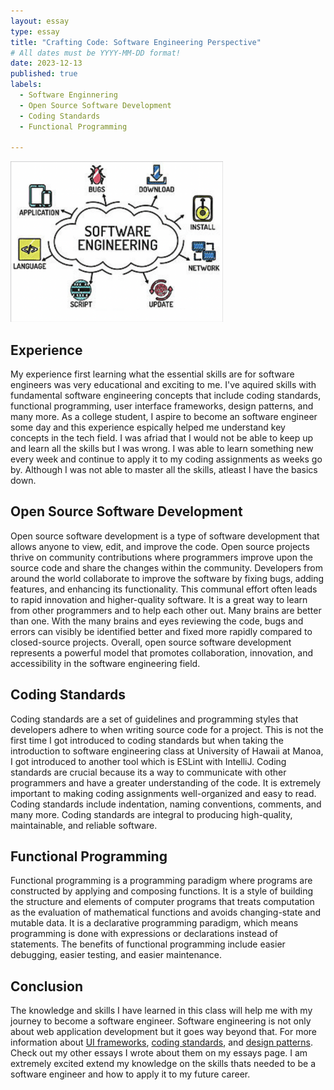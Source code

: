 ```yaml
---
layout: essay
type: essay
title: "Crafting Code: Software Engineering Perspective"
# All dates must be YYYY-MM-DD format!
date: 2023-12-13
published: true
labels:
  - Software Enginnering
  - Open Source Software Development
  - Coding Standards
  - Functional Programming
 
---
```


<img width="340px" class="rounded float-start pe-4" src="../img/SFTWE.png" alt="">

## Experience 
My experience first learning what the essential skills are for software engineers was very educational and exciting to me. I've aquired skills with fundamental software engineering concepts that include coding standards, functional programming, user interface frameworks, design patterns, and many more. As a college student, I aspire to become an software engineer some day and this experience espically helped me understand key concepts in the tech field. I was afriad that I would not be able to keep up and learn all the skills but I was wrong. I was able to learn something new every week and continue to apply it to my coding assignments as weeks go by. Although I was not able to master all the skills, atleast I have the basics down.

## Open Source Software Development

Open source software development is a type of software development that allows anyone to view, edit, and improve the code. Open source projects thrive on community contributions where programmers improve upon the source code and share the changes within the community. Developers from around the world collaborate to improve the software by fixing bugs, adding features, and enhancing its functionality. This communal effort often leads to rapid innovation and higher-quality software. It is a great way to learn from other programmers and to help each other out. Many brains are better than one. With the many brains and eyes reviewing the code, bugs and errors can visibly be identified better and fixed more rapidly compared to closed-source projects. Overall, open source software development represents a powerful model that promotes collaboration, innovation, and accessibility in the software engineering field.

## Coding Standards

Coding standards are a set of guidelines and programming styles that developers adhere to when writing source code for a project. This is not the first time I got introduced to coding standards but when taking the introduction to software engineering class at University of Hawaii at Manoa, I got introduced to another tool which is ESLint with IntelliJ. Coding standards are crucial because its a way to communicate with other programmers and have a greater understanding of the code. It is extremely important to making coding assignments well-organized and easy to read. Coding standards include indentation, naming conventions, comments, and many more. Coding standards are integral to producing high-quality, maintainable, and reliable software.

## Functional Programming

Functional programming is a programming paradigm where programs are constructed by applying and composing functions. It is a style of building the structure and elements of computer programs that treats computation as the evaluation of mathematical functions and avoids changing-state and mutable data. It is a declarative programming paradigm, which means programming is done with expressions or declarations instead of statements. The benefits of functional programming include easier debugging, easier testing, and easier maintenance. 

## Conclusion

The knowledge and skills I have learned in this class will help me with my journey to become a software engineer. Software engineering is not only about web application development but it goes way beyond that. For more information about [UI frameworks](https://juvyannl.github.io/essays/UI-frameworks.html), [coding standards](https://juvyannl.github.io/essays/coding-standards.html), and [design patterns](https://juvyannl.github.io/essays/design-patterns.html). Check out my other essays I wrote about them on my essays page. I am extremely excited extend my knowledge on the skills thats needed to be a software engineer and how to apply it to my future career.